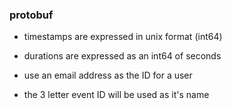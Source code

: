 ### protobuf

- timestamps are expressed in unix format (int64)
- durations are expressed as an int64 of seconds

- use an email address as the ID for a user
- the 3 letter event ID will be used as it's name

